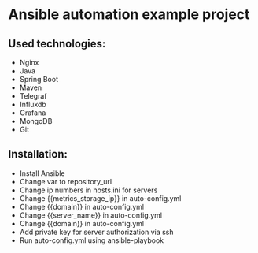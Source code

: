 # Ansible automation example project
<h2>Used technologies:</h2>
<ul>
    <li>Nginx</li>
    <li>Java</li>    
    <li>Spring Boot</li>
    <li>Maven</li>
    <li>Telegraf</li>
    <li>Influxdb</li>
    <li>Grafana</li>
    <li>MongoDB</li>
    <li>Git</li>
</ul>

<h2>Installation:</h2>
<ul>
    <li>Install Ansible</li>
    <li>Change var to repository_url</li>
    <li>Change ip numbers in hosts.ini for servers</li>
    <li>Change {{metrics_storage_ip}} in auto-config.yml</li>
    <li>Change {{domain}} in auto-config.yml</li>
    <li>Change {{server_name}} in auto-config.yml</li>
    <li>Change {{domain}} in auto-config.yml</li>
    <li>Add private key for server authorization via ssh</li>
    <li>Run auto-config.yml using ansible-playbook</li>
</ul>